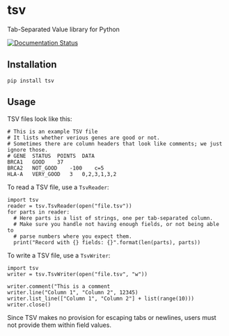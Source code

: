 # tsv
Tab-Separated Value library for Python

[![Documentation Status](https://readthedocs.org/projects/tsv/badge/?version=latest)](http://tsv.readthedocs.io/en/latest/?badge=latest)

## Installation

```
pip install tsv
```

## Usage

TSV files look like this:

```
# This is an example TSV file
# It lists whether verious genes are good or not.
# Sometimes there are column headers that look like comments; we just ignore those.
# GENE	STATUS	POINTS	DATA
BRCA1	GOOD	37
BRCA2	NOT_GOOD	-100	c=5
HLA-A	VERY_GOOD	3	0,2,3,1,3,2
```

To read a TSV file, use a `TsvReader`:

```
import tsv
reader = tsv.TsvReader(open("file.tsv"))
for parts in reader:
  # Here parts is a list of strings, one per tab-separated column.
  # Make sure you handle not having enough fields, or not being able to
  # parse numbers where you expect them.
  print("Record with {} fields: {}".format(len(parts), parts))
```

To write a TSV file, use a `TsvWriter`:
```
import tsv
writer = tsv.TsvWriter(open("file.tsv", "w"))

writer.comment("This is a comment
writer.line("Column 1", "Column 2", 12345)
writer.list_line(["Column 1", "Column 2"] + list(range(10)))
writer.close()
```

Since TSV makes no provision for escaping tabs or newlines, users must not provide them within field values.
